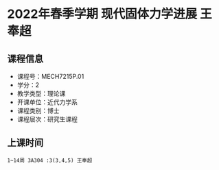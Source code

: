 # 2022年春季学期 现代固体力学进展 王奉超






## 课程信息

- 课程号：MECH7215P.01
- 学分：2
- 教学类型：理论课
- 开课单位：近代力学系
- 课程类别：博士
- 课程层次：研究生课程

## 上课时间

```
1~14周 3A304 :3(3,4,5) 王奉超
```

